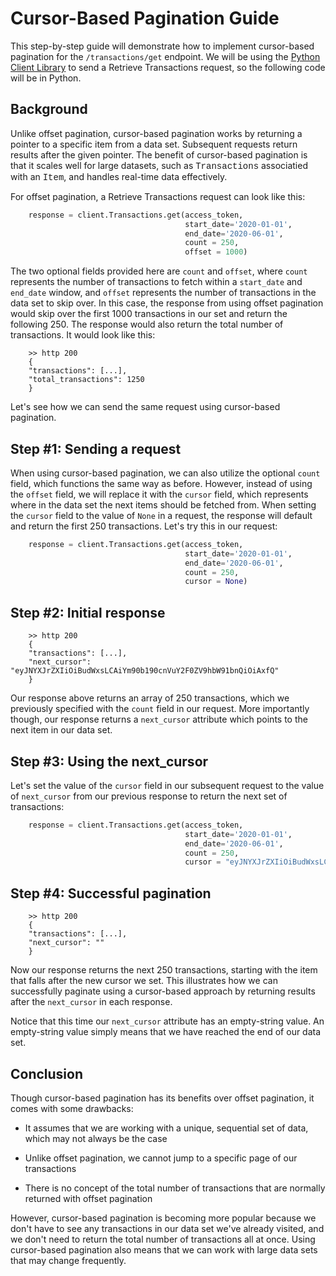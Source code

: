 # Cursor-Based Pagination Guide

This step-by-step guide will demonstrate how to implement cursor-based pagination for the `/transactions/get` endpoint. We will be using the [Python Client Library](https://github.com/plaid/plaid-python) to send a Retrieve Transactions request, so the following code will be in Python.

## Background

Unlike offset pagination, cursor-based pagination works by returning a pointer to a specific item from a data set. Subsequent requests return results after the given pointer. The benefit of cursor-based pagination is that it scales well for large datasets, such as <span style="font-family:Courier">Transactions</span> associatied with an <span style="font-family:Courier">Item</span>, and handles real-time data effectively.

For offset pagination, a Retrieve Transactions request can look like this:

```python
    response = client.Transactions.get(access_token, 
                                       start_date='2020-01-01', 
                                       end_date='2020-06-01',
                                       count = 250, 
                                       offset = 1000)
``` 

The two optional fields provided here are `count` and `offset`, where `count` represents the number of transactions to fetch within a `start_date` and `end_date` window, and `offset` represents the number of transactions in the data set to skip over. In this case, the response from using offset pagination would skip over the first 1000 transactions in our set and return the following 250. The response would also return the total number of transactions. It would look like this: 

```
    >> http 200
    {
    "transactions": [...],
    "total_transactions": 1250
    }
```

Let's see how we can send the same request using cursor-based pagination. 

## Step #1: Sending a request

 When using cursor-based pagination, we can also utilize the optional `count` field, which functions the same way as before. However, instead of using the `offset` field, we will replace it with the `cursor` field, which represents where in the data set the next items should be fetched from.  When setting the `cursor` field to the value of `None` in a request, the response will default and return the first 250 transactions. Let's try this in our request:

```python
    response = client.Transactions.get(access_token, 
                                       start_date='2020-01-01', 
                                       end_date='2020-06-01',
                                       count = 250, 
                                       cursor = None)
``` 

## Step #2: Initial response

```
    >> http 200
    {
    "transactions": [...],
    "next_cursor": "eyJNYXJrZXIiOiBudWxsLCAiYm90b190cnVuY2F0ZV9hbW91bnQiOiAxfQ"
    }
```

Our response above returns an array of 250 transactions, which we previously specified with the `count` field in our request. More importantly though, our response returns a `next_cursor` attribute which points to the next item in our data set. 

## Step #3: Using the next_cursor

Let's set the value of the `cursor` field in our subsequent request to the value of `next_cursor` from our previous response to return the next set of transactions:

```python
    response = client.Transactions.get(access_token, 
                                       start_date='2020-01-01', 
                                       end_date='2020-06-01',
                                       count = 250, 
                                       cursor = "eyJNYXJrZXIiOiBudWxsLCAiYm90b190cnVuY2F0ZV9hbW91bnQiOiAxfQ")
```

## Step #4: Successful pagination

```
    >> http 200
    {
    "transactions": [...],
    "next_cursor": ""
    }
```

Now our response returns the next 250 transactions, starting with the item that falls after the new cursor we set. This illustrates how we can successfully paginate using a cursor-based approach by returning results after the `next_cursor` in each response. 

Notice that this time our `next_cursor` attribute has an empty-string value. An empty-string value simply means that we have reached the end of our data set. 

## Conclusion

Though cursor-based pagination has its benefits over offset pagination, it comes with some drawbacks:  

* It assumes that we are working with a unique, sequential set of data, which may not always be the case 

* Unlike offset pagination, we cannot jump to a specific page of our transactions

* There is no concept of the total number of transactions that are normally returned with offset pagination


However, cursor-based pagination is becoming more popular because we don't have to see any transactions in our data set we've already visited, and we don't need to return the total number of transactions all at once. Using cursor-based pagination also means that we can work with large data sets that may change frequently.



